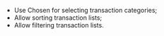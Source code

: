 * Use Chosen for selecting transaction categories;
* Allow sorting transaction lists;
* Allow filtering transaction lists.
